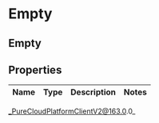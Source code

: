 # Empty

## Empty

## Properties

|Name | Type | Description | Notes|
|------------ | ------------- | ------------- | -------------|



_PureCloudPlatformClientV2@163.0.0_
